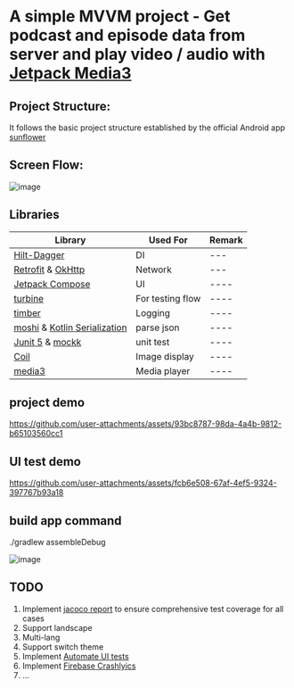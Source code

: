 # A simple MVVM project - Get podcast and episode data from server and play video / audio with [Jetpack Media3](https://developer.android.com/media/media3)

## Project Structure:
It follows the basic project structure established by the official Android app  [sunflower](https://github.com/android/sunflower)

## Screen Flow:
![image](https://github.com/user-attachments/assets/04598a94-97ed-4435-9b9d-d9a4b4e13969)

## Libraries 
| Library           | Used For                  | Remark |
|-------------------|---------------------------| ------ |
|[Hilt-Dagger](https://developer.android.com/training/dependency-injection/hilt-android)|DI| --- |
|[Retrofit](https://square.github.io/retrofit/) & [OkHttp](https://square.github.io/okhttp/) |Network| --- |
| [Jetpack Compose](https://developer.android.com/develop/ui/compose)           | UI           | ---- |
| [turbine](https://github.com/cashapp/turbine)           | For testing flow          | ----|
| [timber](https://github.com/JakeWharton/timber)            | Logging                   | ----|
| [moshi](https://github.com/square/moshi) & [Kotlin Serialization﻿](https://kotlinlang.org/docs/serialization.html)  | parse json                | ----|
|  [Junit 5](https://junit.org/junit5/) & [mockk](https://mockk.io/)              | unit test           | ----| 
|   [Coil](https://coil-kt.github.io/coil/)             | Image display           | ----| 
|   [media3](https://developer.android.com/media/media3)            | Media player           | ----| 

## project demo
https://github.com/user-attachments/assets/93bc8787-98da-4a4b-9812-b65103560cc1

## UI test demo
https://github.com/user-attachments/assets/fcb6e508-67af-4ef5-9324-397767b93a18


## build app command
./gradlew assembleDebug

![image](https://github.com/user-attachments/assets/cc5d6db2-c947-48fe-90f4-f34d6efeda00)

## TODO
1. Implement [jacoco report](https://www.baeldung.com/jacoco) to ensure comprehensive test coverage for all cases
2. Support landscape
3. Multi-lang
4. Support switch theme
5. Implement [Automate UI tests](https://developer.android.com/training/testing/instrumented-tests/ui-tests) 
6. Implement [Firebase Crashlyics](https://firebase.google.com/docs/crashlytics)
7. ...
